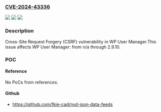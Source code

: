 ### [CVE-2024-43336](https://cve.mitre.org/cgi-bin/cvename.cgi?name=CVE-2024-43336)
![](https://img.shields.io/static/v1?label=Product&message=WP%20User%20Manager&color=blue)
![](https://img.shields.io/static/v1?label=Version&message=n%2Fa%3C%3D%202.9.10%20&color=brighgreen)
![](https://img.shields.io/static/v1?label=Vulnerability&message=CWE-352%20Cross-Site%20Request%20Forgery%20(CSRF)&color=brighgreen)

### Description

Cross-Site Request Forgery (CSRF) vulnerability in WP User Manager.This issue affects WP User Manager: from n/a through 2.9.10.

### POC

#### Reference
No PoCs from references.

#### Github
- https://github.com/fkie-cad/nvd-json-data-feeds


